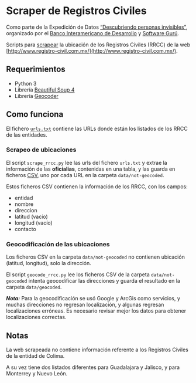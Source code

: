 # Scraper de Registros Civiles

Como parte de la Expedición de Datos [“Descubriendo personas invisibles”](https://sg.com.mx/buzz/expedici-n-datos-descubriendo-personas-invisibles#.V-zHD5MrJE4), organizado por el [Banco Interamericano de Desarrollo](http://www.iadb.org/es/banco-interamericano-de-desarrollo,2837.html) y [Software Gurú](https://sg.com.mx/).

Scripts para [scrapear](https://es.wikipedia.org/wiki/Web_scraping) la ubicación de los Registros Civiles (RRCC) de la web [http://www.registro-civil.com.mx/](http://www.registro-civil.com.mx/).

## Requerimientos

* Python 3
* Librería [Beautiful Soup 4](https://www.crummy.com/software/BeautifulSoup/)
* Librería [Geocoder](http://geocoder.readthedocs.io/)

## Como funciona

El fichero [`urls.txt`](https://github.com/oxcarh/scraper-registros-civiles/blob/master/urls.txt) contiene las URLs donde están los listados de los RRCC de las entidades.

### Scrapeo de ubicaciones

El script `scrape_rrcc.py` lee las urls del fichero `urls.txt` y extrae la información de las **oficialias**, contenidas en una tabla, y las guarda en ficheros [CSV](https://es.wikipedia.org/wiki/CSV), uno por cada URL en la carpeta `data/not-geocoded`.

Estos ficheros CSV contienen la información de los RRCC, con los campos:

* entidad
* nombre
* direccion
* latitud (vacío)
* longitud (vacío)
* contacto

### Geocodificación de las ubicaciones

Los ficheros CSV en la carpeta `data/not-geocoded` no contienen ubicación (latitud, longitud), solo la dirección.

El script `geocode_rrcc.py` lee los ficheros CSV de la carpeta `data/not-geocoded` intenta geocodificar las direcciones y guarda el resultado en la carpeta `data/geocoded`.

***Nota:*** Para la geocodificación se usó Google y ArcGis como servicios, y muchas direcciones no regresan localización, y algunas regresan localizaciones erróneas. Es necesario revisar mejor los datos para obtener localizaciones correctas.

## Notas
La web scrapeada no contiene información referente a los Registros Civiles de la entidad de Colima.

A su vez tiene dos listados diferentes para Guadalajara y Jalisco, y para Monterrey y Nuevo León.
